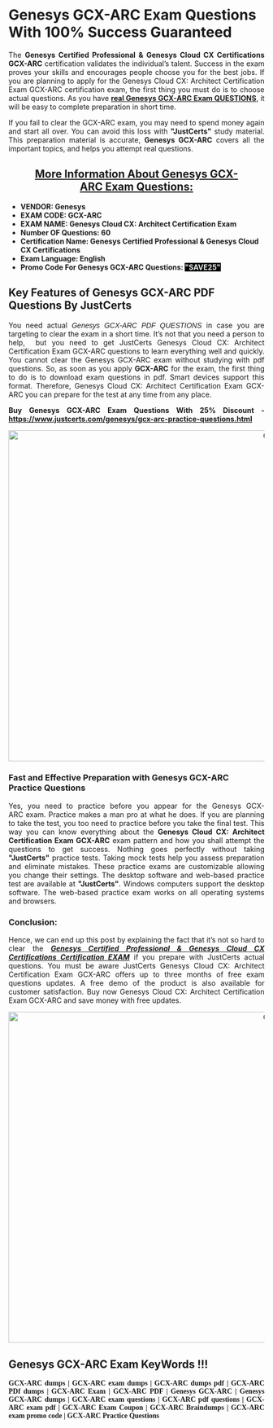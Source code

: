 <h1><strong>Genesys GCX-ARC Exam Questions With 100% Success Guaranteed</strong></h1>

<p style="text-align: justify;">The <strong>Genesys Certified Professional & Genesys Cloud CX Certifications GCX-ARC</strong> certification validates the individual’s talent. Success in the exam proves your skills and encourages people choose you for the best jobs. If you are planning to apply for the Genesys Cloud CX: Architect Certification Exam GCX-ARC certification exam, the first thing you must do is to choose actual questions. As you have <strong><a href="https://www.justcerts.com/genesys/gcx-arc-practice-questions.html">real Genesys GCX-ARC Exam QUESTIONS</a></strong>, it will be easy to complete preparation in short time.</p>

<p style="text-align: justify;">If you fail to clear the GCX-ARC exam, you may need to spend money again and start all over. You can avoid this loss with <strong>"JustCerts"</strong> study material. This preparation material is accurate, <strong>Genesys GCX-ARC</strong> covers all the important topics, and helps you attempt real questions.</p>

<h2 style="text-align: center;"><u><strong>More Information About Genesys GCX-ARC Exam Questions:</strong></u></h2>

<ul>
	<li><strong>VENDOR: Genesys</strong></li>
	<li><strong>EXAM CODE: GCX-ARC</strong></li>
	<li><strong>EXAM NAME: Genesys Cloud CX: Architect Certification Exam</strong></li>
	<li><strong>Number OF Questions: 60</strong></li>
	<li><strong>Certification Name: Genesys Certified Professional & Genesys Cloud CX Certifications</strong></li>
	<li><strong>Exam Language: </strong><strong>English</strong></li>
	<li><strong>Promo Code For Genesys GCX-ARC Questions: <span style="color:#ecf0f1;"><span style="background-color:#000000;">"SAVE25"</span></span></strong></li>
</ul>

<h2><strong>Key Features of Genesys GCX-ARC PDF Questions By JustCerts</strong></h2>

<p style="text-align: justify;">You need actual <span style="font-family:Arial,Helvetica,sans-serif;"><em>Genesys GCX-ARC PDF QUESTIONS</em></span> in case you are targeting to clear the exam in a short time. It’s not that you need a person to help,  but you need to get JustCerts Genesys Cloud CX: Architect Certification Exam GCX-ARC questions to learn everything well and quickly. You cannot clear the Genesys GCX-ARC exam without studying with pdf questions. So, as soon as you apply <strong> GCX-ARC</strong> for the exam, the first thing to do is to download exam questions in pdf. Smart devices support this format. Therefore, Genesys Cloud CX: Architect Certification Exam GCX-ARC you can prepare for the test at any time from any place.</p>

<p style="text-align: justify;"><strong>Buy Genesys GCX-ARC Exam Questions With 25% Discount - <a href="https://www.justcerts.com/genesys/gcx-arc-practice-questions.html">https://www.justcerts.com/genesys/gcx-arc-practice-questions.html</a></strong></p>

<center><img alt="GenesysGCX-ARC Exam Dumps" src="https://media.licdn.com/dms/image/D4D12AQFLBHBOgfG3wQ/article-cover_image-shrink_720_1280/0/1677478644610?e=2147483647&v=beta&t=L7VPIEZ9ZC7OqvyRIoUw3twGnWrZNdIXwPmPcZVT_KI" style="height: 650px; width: 1200px;" /></center>

<h3><strong>Fast and Effective Preparation with Genesys GCX-ARC Practice Questions </strong></h3>

<p style="text-align: justify;">Yes, you need to practice before you appear for the Genesys GCX-ARC exam. Practice makes a man pro at what he does. If you are planning to take the test, you too need to practice before you take the final test. This way you can know everything about the <strong>Genesys Cloud CX: Architect Certification Exam GCX-ARC</strong> exam pattern and how you shall attempt the questions to get success. Nothing goes perfectly without taking <strong>"JustCerts"</strong> practice tests. Taking mock tests help you assess preparation and eliminate mistakes. These practice exams are customizable allowing you change their settings. The desktop software and web-based practice test are available at <strong>"JustCerts"</strong>. Windows computers support the desktop software. The web-based practice exam works on all operating systems and browsers.</p>

<h3><strong>Conclusion:</strong></h3>

<p style="text-align: justify;">Hence, we can end up this post by explaining the fact that it’s not so hard to clear the <a href="https://www.justcerts.com/genesys/genesys-certified-professional-certification-exams.html"><strong><em>Genesys Certified Professional & Genesys Cloud CX Certifications Certification EXAM</em></strong></a> if you prepare with JustCerts actual questions. You must be aware JustCerts Genesys Cloud CX: Architect Certification Exam GCX-ARC offers up to three months of free exam questions updates. A free demo of the product is also available for customer satisfaction. Buy now Genesys Cloud CX: Architect Certification Exam GCX-ARC and save money with free updates.</p>

<center><img alt="GenesysGCX-ARC Exam Dumps" src="https://i.imgur.com/ILNYM6U.jpg" style="height: 650px; width: 1200px;" /></center>

<h2 style="text-align: justify;"><strong>Genesys GCX-ARC Exam KeyWords !!!</strong></h2>

<p style="text-align: justify;"><span style="font-family:Georgia,serif;"><strong>GCX-ARC dumps | GCX-ARC exam dumps | GCX-ARC dumps pdf | GCX-ARC PDf dumps | GCX-ARC Exam | GCX-ARC PDF | Genesys GCX-ARC | Genesys GCX-ARC dumps | GCX-ARC exam questions | GCX-ARC pdf questions | GCX-ARC exam pdf | GCX-ARC Exam Coupon | GCX-ARC Braindumps | GCX-ARC exam promo code | GCX-ARC Practice Questions</strong></span></p>
